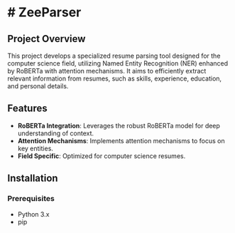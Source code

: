 # # ZeeParser

## Project Overview
This project develops a specialized resume parsing tool designed for the computer science field, utilizing Named Entity Recognition (NER) enhanced by RoBERTa with attention mechanisms. It aims to efficiently extract relevant information from resumes, such as skills, experience, education, and personal details.

## Features
- **RoBERTa Integration**: Leverages the robust RoBERTa model for deep understanding of context.
- **Attention Mechanisms**: Implements attention mechanisms to focus on key entities.
- **Field Specific**: Optimized for computer science resumes.

## Installation

### Prerequisites
- Python 3.x
- pip

